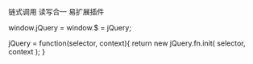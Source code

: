 

链式调用
读写合一
易扩展插件


window.jQuery = window.$ = jQuery;

jQuery = function(selector, context){
    return new jQuery.fn.init( selector, context  );
}

